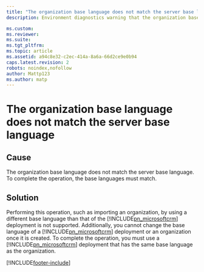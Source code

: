 ```yaml
---
title: "The organization base language does not match the server base language | Microsoft Docs"
description: Environment diagnostics warning that the organization base language doesn't match the server.

ms.custom: 
ms.reviewer: 
ms.suite: 
ms.tgt_pltfrm: 
ms.topic: article
ms.assetid: a94c8e32-c2ec-414a-8a6a-66d2ce9e0b94
caps.latest.revision: 2
robots: noindex,nofollow
author: Mattp123
ms.author: matp
---
```

# The organization base language does not match the server base language

## Cause
  
 The organization base language does not match the server base language. To complete the operation, the base languages must match.  
  
## Solution
  
 Performing this operation, such as importing an organization, by using a different base language than that of the [!INCLUDE[pn_microsoftcrm](../includes/pn-microsoftcrm.md)] deployment is not supported. Additionally, you cannot change the base language of a [!INCLUDE[pn_microsoftcrm](../includes/pn-microsoftcrm.md)] deployment or an organization once it is created. To complete the operation, you must use a [!INCLUDE[pn_microsoftcrm](../includes/pn-microsoftcrm.md)] deployment that has the same base language as the organization.



[!INCLUDE[footer-include](../../../includes/footer-banner.md)]
